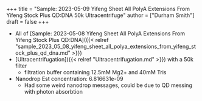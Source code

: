 +++
title = "Sample: 2023-05-09 Yifeng Sheet All PolyA Extensions From Yifeng Stock Plus QD:DNA 50k Ultracentrifuge"
author = ["Durham Smith"]
draft = false
+++

-   All of [Sample: 2023-05-08 Yifeng Sheet All PolyA Extensions From Yifeng Stock Plus QD:DNA]({{< relref "sample_2023_05_08_yifeng_sheet_all_polya_extensions_from_yifeng_stock_plus_qd_dna.md" >}})
-   [Ultracentrifugation]({{< relref "Ultracentrifugation.md" >}}) with a 50k filter
    -   filtration buffer containing 12.5mM Mg2+ and 40mM Tris
-   Nanodrop Est concentration: 6.816631e-09
    -   Had some weird nanodrop messages, could be due to QD messing with photon absorbtion
